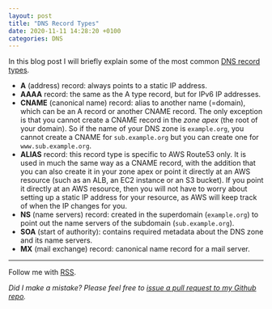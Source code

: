 ```yaml
---
layout: post
title: "DNS Record Types"
date: 2020-11-11 14:28:20 +0100
categories: DNS
---
```


In this blog post I will briefly explain some of the most common [DNS record types](https://en.wikipedia.org/wiki/List_of_DNS_record_types).

* **A** (address) record: always points to a static IP address.
* **AAAA** record: the same as the A type record, but for IPv6 IP addresses.
* **CNAME** (canonical name) record: alias to another name (=domain), which can be an A record or another CNAME record. The only exception is that you cannot create a CNAME record in the *zone apex* (the root of your domain). So if the name of your DNS zone is `example.org`, you cannot create a CNAME for `sub.example.org` but you can create one for `www.sub.example.org`.
* **ALIAS** record: this record type is specific to AWS Route53 only. It is used in much the same way as a CNAME record, with the addition that you can also create it in your zone apex or point it directly at an AWS resource (such as an ALB, an EC2 instance or an S3 bucket). If you point it directly at an AWS resource, then you will not have to worry about setting up a static IP address for your resource, as AWS will keep track of when the IP changes for you.
* **NS** (name servers) record: created in the superdomain (`example.org`) to point out the name servers of the subdomain (`sub.example.org`).
* **SOA** (start of authority): contains required metadata about the DNS zone and its name servers.
* **MX** (mail exchange) record: canonical name record for a mail server.


---

Follow me with [RSS](https://sundin.github.io/feed.xml).

*Did I make a mistake? Please feel free to [issue a pull request to my Github repo](https://github.com/Sundin/sundin.github.io).*
